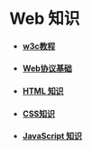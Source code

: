# Web 知识

* #### [w3c教程](https://www.w3school.com.cn/index.html)
* #### [Web协议基础](web_base.md)
* #### [HTML 知识](html.md)
* #### [CSS知识](CSS.md)
* #### [JavaScript 知识](javascript.md)


